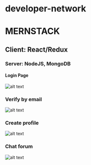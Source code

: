 # developer-network

# MERNSTACK

## Client: React/Redux

### Server: NodeJS, MongoDB

#### Login Page

![alt text](https://firebasestorage.googleapis.com/v0/b/stuff-46b0d.appspot.com/o/Screenshot%20from%202018-06-07%2015-57-19.png?alt=media&token=e93c7671-3bad-4a53-bb62-d6de7c18d60e)

### Verify by email

![alt text](https://firebasestorage.googleapis.com/v0/b/stuff-46b0d.appspot.com/o/Screenshot%20from%202018-06-07%2015-59-55.png?alt=media&token=52bdd297-c852-4d43-87a6-441228f8d922)

### Create profile

![alt text](https://firebasestorage.googleapis.com/v0/b/stuff-46b0d.appspot.com/o/Screenshot%20from%202018-06-07%2015-57-59.png?alt=media&token=c11c7d2e-c6e1-4231-bc2f-bc70d6e30e56)

### Chat forum

![alt text](https://firebasestorage.googleapis.com/v0/b/stuff-46b0d.appspot.com/o/Screenshot%20from%202018-06-07%2015-58-18.png?alt=media&token=4345b4df-5057-4fbc-973b-4be92069e079)
